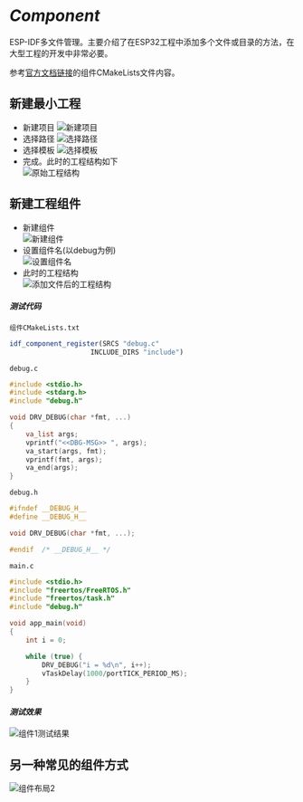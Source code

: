# _Component_

ESP-IDF多文件管理。主要介绍了在ESP32工程中添加多个文件或目录的方法，在大型工程的开发中非常必要。

参考[官方文档链接](https://docs.espressif.com/projects/esp-idf/zh_CN/v4.4.3/esp32s3/api-guides/build-system.html#id18)的组件CMakeLists文件内容。


## 新建最小工程
* 新建项目
![新建项目](https://ding-aliyun.oss-cn-shenzhen.aliyuncs.com/esp32/section12_new_project_1.jpg)
* 选择路径
![选择路径](https://ding-aliyun.oss-cn-shenzhen.aliyuncs.com/esp32/section12_new_project_2.jpg)
* 选择模板
![选择模板](https://ding-aliyun.oss-cn-shenzhen.aliyuncs.com/esp32/section12_new_project_3.jpg)
* 完成。此时的工程结构如下  
![原始工程结构](https://ding-aliyun.oss-cn-shenzhen.aliyuncs.com/esp32/section12_origin_component.jpg)


## 新建工程组件
* 新建组件  
![新建组件](https://ding-aliyun.oss-cn-shenzhen.aliyuncs.com/esp32/section12_origin_component.jpg)  
* 设置组件名(以debug为例)  
![设置组件名](https://ding-aliyun.oss-cn-shenzhen.aliyuncs.com/esp32/section12_set_component_name.jpg)
* 此时的工程结构  
![添加文件后的工程结构](https://ding-aliyun.oss-cn-shenzhen.aliyuncs.com/esp32/section12_add_component_1.jpg)  
#### _测试代码_
`组件CMakeLists.txt`
```cmake
idf_component_register(SRCS "debug.c"
                    INCLUDE_DIRS "include")
```
`debug.c`
```c
#include <stdio.h>
#include <stdarg.h>
#include "debug.h"

void DRV_DEBUG(char *fmt, ...)
{
    va_list args;
    vprintf("<<DBG-MSG>> ", args);
    va_start(args, fmt);
    vprintf(fmt, args);
    va_end(args);
}
```
`debug.h`
```c
#ifndef __DEBUG_H__
#define __DEBUG_H__

void DRV_DEBUG(char *fmt, ...);

#endif  /* __DEBUG_H__ */
```
`main.c`
```c
#include <stdio.h>
#include "freertos/FreeRTOS.h"
#include "freertos/task.h"
#include "debug.h"

void app_main(void)
{
    int i = 0;

    while (true) {
        DRV_DEBUG("i = %d\n", i++);
        vTaskDelay(1000/portTICK_PERIOD_MS);
    }
}
```
#### _测试效果_
![组件1测试结果](https://ding-aliyun.oss-cn-shenzhen.aliyuncs.com/esp32/section12_result_1.jpg)

## 另一种常见的组件方式
![组件布局2](https://ding-aliyun.oss-cn-shenzhen.aliyuncs.com/esp32/section12_new_component_2.jpg)